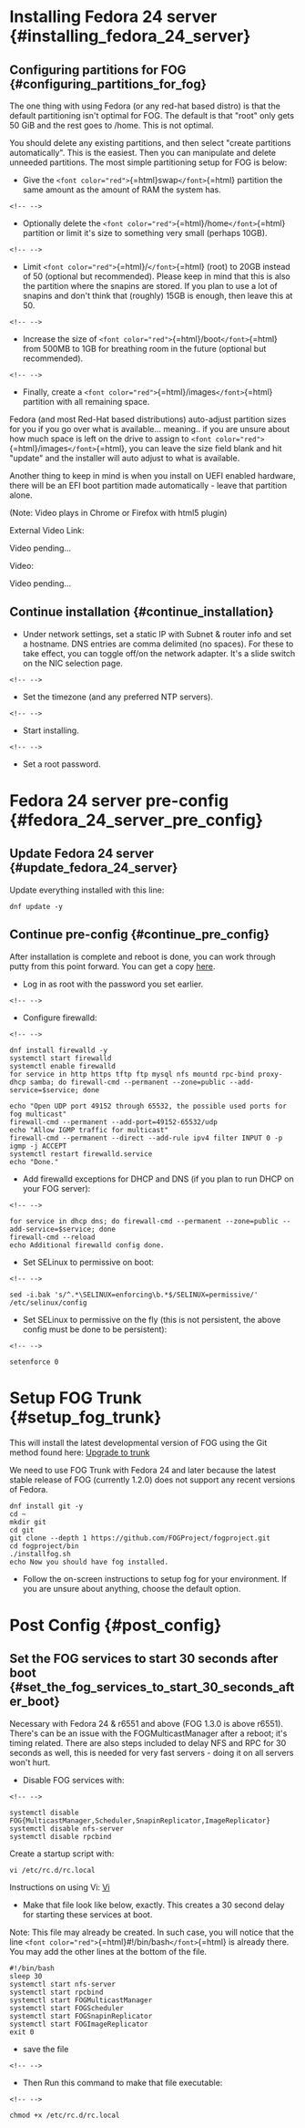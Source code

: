 # Installing Fedora 24 server {#installing_fedora_24_server}

## Configuring partitions for FOG {#configuring_partitions_for_fog}

The one thing with using Fedora (or any red-hat based distro) is that
the default partitioning isn\'t optimal for FOG. The default is that
\"root\" only gets 50 GiB and the rest goes to /home. This is not
optimal.

You should delete any existing partitions, and then select \"create
partitions automatically\". This is the easiest. Then you can manipulate
and delete unneeded partitions. The most simple partitioning setup for
FOG is below:

-   Give the `<font color="red">`{=html}swap`</font>`{=html} partition
    the same amount as the amount of RAM the system has.

```{=html}
<!-- -->
```
-   Optionally delete the
    `<font color="red">`{=html}/home`</font>`{=html} partition or limit
    it\'s size to something very small (perhaps 10GB).

```{=html}
<!-- -->
```
-   Limit `<font color="red">`{=html}/`</font>`{=html} (root) to 20GB
    instead of 50 (optional but recommended). Please keep in mind that
    this is also the partition where the snapins are stored. If you plan
    to use a lot of snapins and don\'t think that (roughly) 15GB is
    enough, then leave this at 50.

```{=html}
<!-- -->
```
-   Increase the size of
    `<font color="red">`{=html}/boot`</font>`{=html} from 500MB to 1GB
    for breathing room in the future (optional but recommended).

```{=html}
<!-- -->
```
-   Finally, create a `<font color="red">`{=html}/images`</font>`{=html}
    partition with all remaining space.

Fedora (and most Red-Hat based distributions) auto-adjust partition
sizes for you if you go over what is available\... meaning.. if you are
unsure about how much space is left on the drive to assign to
`<font color="red">`{=html}/images`</font>`{=html}, you can leave the
size field blank and hit \"update\" and the installer will auto adjust
to what is available.

Another thing to keep in mind is when you install on UEFI enabled
hardware, there will be an EFI boot partition made automatically - leave
that partition alone.

(Note: Video plays in Chrome or Firefox with html5 plugin)

External Video Link:

Video pending\...

Video:

Video pending\...

## Continue installation {#continue_installation}

-   Under network settings, set a static IP with Subnet & router info
    and set a hostname. DNS entries are comma delimited (no spaces). For
    these to take effect, you can toggle off/on the network adapter.
    It\'s a slide switch on the NIC selection page.

```{=html}
<!-- -->
```
-   Set the timezone (and any preferred NTP servers).

```{=html}
<!-- -->
```
-   Start installing.

```{=html}
<!-- -->
```
-   Set a root password.

# Fedora 24 server pre-config {#fedora_24_server_pre_config}

## Update Fedora 24 server {#update_fedora_24_server}

Update everything installed with this line:

    dnf update -y

## Continue pre-config {#continue_pre_config}

After installation is complete and reboot is done, you can work through
putty from this point forward. You can get a copy
[here](http://www.chiark.greenend.org.uk/~sgtatham/putty/download.html).

-   Log in as root with the password you set earlier.

```{=html}
<!-- -->
```
-   Configure firewalld:

```{=html}
<!-- -->
```
    dnf install firewalld -y
    systemctl start firewalld
    systemctl enable firewalld
    for service in http https tftp ftp mysql nfs mountd rpc-bind proxy-dhcp samba; do firewall-cmd --permanent --zone=public --add-service=$service; done

    echo "Open UDP port 49152 through 65532, the possible used ports for fog multicast" 
    firewall-cmd --permanent --add-port=49152-65532/udp
    echo "Allow IGMP traffic for multicast"
    firewall-cmd --permanent --direct --add-rule ipv4 filter INPUT 0 -p igmp -j ACCEPT
    systemctl restart firewalld.service
    echo "Done."

-   Add firewalld exceptions for DHCP and DNS (if you plan to run DHCP
    on your FOG server):

```{=html}
<!-- -->
```
    for service in dhcp dns; do firewall-cmd --permanent --zone=public --add-service=$service; done
    firewall-cmd --reload
    echo Additional firewalld config done.

-   Set SELinux to permissive on boot:

```{=html}
<!-- -->
```
    sed -i.bak 's/^.*\SELINUX=enforcing\b.*$/SELINUX=permissive/' /etc/selinux/config

-   Set SELinux to permissive on the fly (this is not persistent, the
    above config must be done to be persistent):

```{=html}
<!-- -->
```
    setenforce 0

# Setup FOG Trunk {#setup_fog_trunk}

This will install the latest developmental version of FOG using the Git
method found here: [Upgrade to trunk](Upgrade_to_trunk "wikilink")

We need to use FOG Trunk with Fedora 24 and later because the latest
stable release of FOG (currently 1.2.0) does not support any recent
versions of Fedora.

    dnf install git -y
    cd ~
    mkdir git
    cd git
    git clone --depth 1 https://github.com/FOGProject/fogproject.git
    cd fogproject/bin
    ./installfog.sh
    echo Now you should have fog installed.

-   Follow the on-screen instructions to setup fog for your environment.
    If you are unsure about anything, choose the default option.

# Post Config {#post_config}

## Set the FOG services to start 30 seconds after boot {#set_the_fog_services_to_start_30_seconds_after_boot}

Necessary with Fedora 24 & r6551 and above (FOG 1.3.0 is above r6551).
There\'s can be an issue with the FOGMulticastManager after a reboot;
it\'s timing related. There are also steps included to delay NFS and RPC
for 30 seconds as well, this is needed for very fast servers - doing it
on all servers won\'t hurt.

-   Disable FOG services with:

```{=html}
<!-- -->
```
    systemctl disable FOG{MulticastManager,Scheduler,SnapinReplicator,ImageReplicator}
    systemctl disable nfs-server
    systemctl disable rpcbind

Create a startup script with:

    vi /etc/rc.d/rc.local

Instructions on using Vi: [Vi](Vi "wikilink")

-   Make that file look like below, exactly. This creates a 30 second
    delay for starting these services at boot.

Note: This file may already be created. In such case, you will notice
that the line `<font color="red">`{=html}#!/bin/bash`</font>`{=html} is
already there. You may add the other lines at the bottom of the file.

    #!/bin/bash
    sleep 30
    systemctl start nfs-server
    systemctl start rpcbind
    systemctl start FOGMulticastManager
    systemctl start FOGScheduler
    systemctl start FOGSnapinReplicator
    systemctl start FOGImageReplicator
    exit 0

-   save the file

```{=html}
<!-- -->
```
-   Then Run this command to make that file executable:

```{=html}
<!-- -->
```
    chmod +x /etc/rc.d/rc.local

